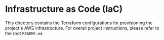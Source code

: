 # Infrastructure as Code (IaC)

This directory contains the Terraform configurations for provisioning the project's AWS infrastructure. For overall project instructions, please refer to the root `README.md`.
